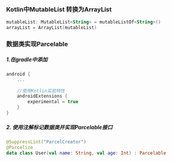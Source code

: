 ### Kotlin中MutableList 转换为ArrayList

```kotlin
mutableList: MutableList<String> = mutableListOf<String>()
arrayList = ArrayList(mutableList)
```



### 数据类实现Parcelable

##### 1.在gradle中添加

```groovy
android {
    ...
   
    //使用Kotlin实验特性    
    androidExtensions {
        experimental = true
    }
}
```



##### 2. 使用注解标记数据类并实现Parcelable接口

```kotlin
@SuppressLint("ParcelCreator")
@Parcelize
data class User(val name: String, val age: Int) : Parcelable
```



